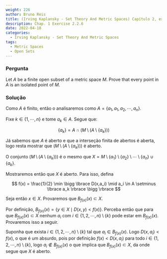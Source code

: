 ```yaml
---
weight: 226
author: Bruno Reis
title: (Irving Kaplansky - Set Theory And Metric Spaces) Capítulo 2, exercício 2.2.6
description: Chap. 1 Exercise 2.2.6
date: 2022-04-18
categories:
  - Irving Kaplansky - Set Theory And Metric Spaces
tags:
  - Metric Spaces
  - Open Sets
---
```

### Pergunta
Let $A$ be a finite open subset of a metric space $M$. Prove that every point in $A$ is an isolated point of $M$.

### Solução
Como $A$ é finito, então o analisaremos como $A = \lbrace a_1, a_1, a_2, \cdots, a_n\rbrace$.

Fixe $k \in \lbrace 1, \cdots, n \rbrace$ e tome $a_k \in A$. Segue que:

$$
\lbrace a_k \rbrace = A \cap (M \setminus (A \setminus \lbrace a_k \rbrace))
$$

Já sabemos que $A$ é aberto e que a interseção finita de abertos é aberta, logo resta mostrar que $(M \setminus (A \setminus \lbrace a_k \rbrace))$ é aberto.


O conjunto $(M \setminus (A \setminus \lbrace a_k \rbrace))$ é o mesmo que $X = M \setminus \lbrace a_1 \rbrace \setminus \lbrace a_2 \rbrace \setminus \cdots \setminus \lbrace a_n \rbrace \cup \lbrace a_k \rbrace$.

Mostraremos então que $X$ é aberto. Para isso, defina

$$
f(x) = \frac{1}{2} \min \bigg \lbrace D(x,a_i) \mid a_i \in A \setminus \lbrace a_k \rbrace \bigg \rbrace
$$

Seja então $x \in X$. Provaremos que $B_{f(x)}(x) \subset X$.

Por definição, $B_{f(x)}(x) = \lbrace y \in X \mid D(x,y) < f(x) \rbrace$. Perceba então que para que $B_{f(x)}(x) \subset X$ nenhum $a_i$ com $i \in \lbrace 1, 2, \cdots, n \rbrace \setminus \lbrace k \rbrace$ pode estar em $B_{f(x)}(x)$. Provaremos isso a seguir.

Suponha que exista $i \in \lbrace 1, 2, \cdots, n \rbrace \setminus \lbrace k \rbrace$ tal que $a_i \in B_{f(x)}(x)$. Logo $D(x,a_i) < f(x)$, o que é um absurdo, pois por definição $f(x) < D(x,a_i)$ para todo $i \in \lbrace 1, 2, \cdots, n \rbrace \setminus \lbrace k \rbrace$, logo $a_i \notin B_{f(x)}(x)$ o que implica que $B_{f(x)}(x) \subset X$, da onde segue que $X$ é aberto.
